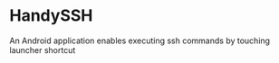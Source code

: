 HandySSH
========

An Android application enables executing ssh commands by touching launcher shortcut
